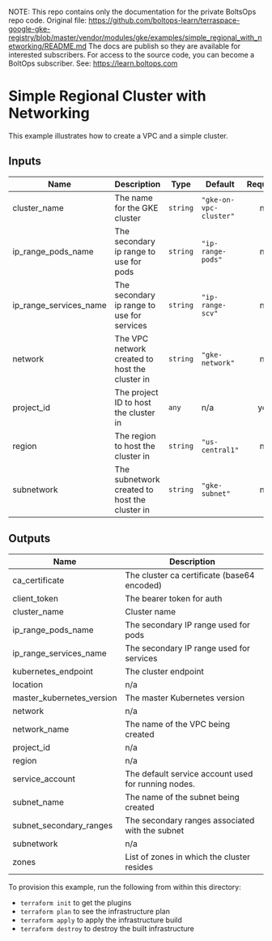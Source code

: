<!-- note marker start -->
NOTE: This repo contains only the documentation for the private BoltsOps repo code.
Original file: https://github.com/boltops-learn/terraspace-google-gke-registry/blob/master/vendor/modules/gke/examples/simple_regional_with_networking/README.md
The docs are publish so they are available for interested subscribers.
For access to the source code, you can become a BoltOps subscriber.
See: https://learn.boltops.com

<!-- note marker end -->

# Simple Regional Cluster with Networking

This example illustrates how to create a VPC and a simple cluster.

<!-- BEGINNING OF PRE-COMMIT-TERRAFORM DOCS HOOK -->
## Inputs

| Name | Description | Type | Default | Required |
|------|-------------|------|---------|:--------:|
| cluster\_name | The name for the GKE cluster | `string` | `"gke-on-vpc-cluster"` | no |
| ip\_range\_pods\_name | The secondary ip range to use for pods | `string` | `"ip-range-pods"` | no |
| ip\_range\_services\_name | The secondary ip range to use for services | `string` | `"ip-range-scv"` | no |
| network | The VPC network created to host the cluster in | `string` | `"gke-network"` | no |
| project\_id | The project ID to host the cluster in | `any` | n/a | yes |
| region | The region to host the cluster in | `string` | `"us-central1"` | no |
| subnetwork | The subnetwork created to host the cluster in | `string` | `"gke-subnet"` | no |

## Outputs

| Name | Description |
|------|-------------|
| ca\_certificate | The cluster ca certificate (base64 encoded) |
| client\_token | The bearer token for auth |
| cluster\_name | Cluster name |
| ip\_range\_pods\_name | The secondary IP range used for pods |
| ip\_range\_services\_name | The secondary IP range used for services |
| kubernetes\_endpoint | The cluster endpoint |
| location | n/a |
| master\_kubernetes\_version | The master Kubernetes version |
| network | n/a |
| network\_name | The name of the VPC being created |
| project\_id | n/a |
| region | n/a |
| service\_account | The default service account used for running nodes. |
| subnet\_name | The name of the subnet being created |
| subnet\_secondary\_ranges | The secondary ranges associated with the subnet |
| subnetwork | n/a |
| zones | List of zones in which the cluster resides |

<!-- END OF PRE-COMMIT-TERRAFORM DOCS HOOK -->

To provision this example, run the following from within this directory:
- `terraform init` to get the plugins
- `terraform plan` to see the infrastructure plan
- `terraform apply` to apply the infrastructure build
- `terraform destroy` to destroy the built infrastructure
